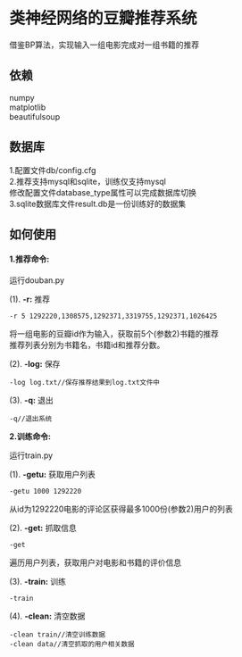 # 类神经网络的豆瓣推荐系统
借鉴BP算法，实现输入一组电影完成对一组书籍的推荐

## 依赖

numpy\
matplotlib\
beautifulsoup

## 数据库
1.配置文件db/config.cfg\
2.推荐支持mysql和sqlite，训练仅支持mysql\
修改配置文件database_type属性可以完成数据库切换\
3.sqlite数据库文件result.db是一份训练好的数据集

## 如何使用

#### 1.推荐命令:
运行douban.py

(1). **-r:** 推荐

    -r 5 1292220,1308575,1292371,3319755,1292371,1026425

将一组电影的豆瓣id作为输入，获取前5个(参数2)书籍的推荐\
推荐列表分别为书籍名，书籍id和推荐分数。

(2). **-log:** 保存

    -log log.txt//保存推荐结果到log.txt文件中

(3). **-q:** 退出

    -q//退出系统

**2.训练命令:**

运行train.py

(1). **-getu:** 获取用户列表
    
    -getu 1000 1292220

从id为1292220电影的评论区获得最多1000份(参数2)用户的列表

(2). **-get:** 抓取信息

    -get

遍历用户列表，获取用户对电影和书籍的评价信息

(3). **-train:** 训练

    -train

(4). **-clean:** 清空数据

    -clean train//清空训练数据
    -clean data//清空抓取的用户相关数据



